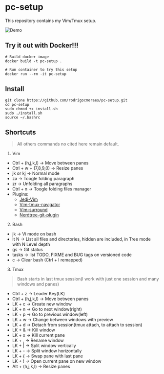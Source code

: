 # pc-setup
This repository contains my Vim/Tmux setup.

![Demo](https://github.com/RodrigoCMoraes/pc-setup/blob/master/demo.PNG)

## Try it out with Docker!!!

```
# Build docker image
docker build -t pc-setup .

# Run container to try this setup
docker run --rm -it pc-setup
```

## Install

```
git clone https://github.com/rodrigocmoraes/pc-setup.git
cd pc-setup
sudo chmod +x install.sh
sudo ./install.sh
source ~/.bashrc
```

## Shortcuts
> All others commands no cited here remain default.

1. Vim
  * Ctrl + (h,j,k,l)     -> Move between panes  
  * Ctrl + w + (7,8,9,0) -> Resize panes
  * jk or kj             -> Normal mode
  * za                   -> Toogle folding paragraph
  * zr                   -> Unfolding all paragraphs
  * Ctrl + n             -> Toogle folding files manager
  * Plugins:
    - [Jedi-Vim](https://github.com/davidhalter/jedi-vim)
    - [Vim-tmux-navigator](https://github.com/christoomey/vim-tmux-navigator)
    - [Vim-surround](https://github.com/tpope/vim-surround)
    - [Nerdtree-git-plugin](https://github.com/Xuyuanp/nerdtree-git-plugin)

2. Bash
  * jk                   -> Vi mode on bash
  * lt N                 -> List all files and directories, hidden are included, in Tree mode with N Level depth  
  * gs                   -> Git status
  * tasks                -> list TODO, FIXME and BUG tags on versioned code
  * c                    -> Clear bash (Ctrl + l remapped)
 
3. Tmux
> Bash starts in last tmux session(I work with just one session and many windows and panes)
  * Ctrl + z             -> Leader Key(LK)
  * Ctrl + (h,j,k,l)     -> Move between panes
  * LK + c               -> Create new window
  * LK + n               -> Go to next window(right)
  * LK + p               -> Go to previous window(left)
  * LK + w               -> Change between windows with preview
  * LK + d               -> Detach from session(tmux attach, to attach to session)
  * LK + &               -> Kill window
  * LK + x               -> Kill current pane
  * LK + ,               -> Rename window
  * LK + |               -> Split window vertically
  * LK + -               -> Split window horizontally
  * LK + {               -> Swap pane with last pane
  * LK + !               -> Open current pane on new window
  * Alt + (h,j,k,l)      -> Resize panes
